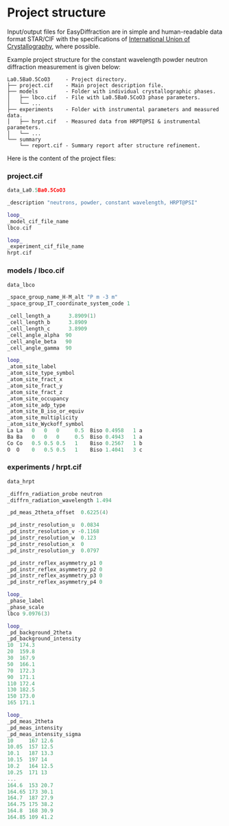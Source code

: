 # Project structure

Input/output files for EasyDiffraction are in simple and human-readable data format STAR/CIF with the specifications of [International Union of Crystallography](https://www.iucr.org), where possible.

Example project structure for the constant wavelength powder neutron diffraction measurement is given below:

```
La0.5Ba0.5CoO3     - Project directory.
├── project.cif    - Main project description file.
├── models         - Folder with individual crystallographic phases.
│   ├── lbco.cif   - File with La0.5Ba0.5CoO3 phase parameters.
│   └── ...
├── experiments    - Folder with instrumental parameters and measured data.
│   ├── hrpt.cif   - Measured data from HRPT@PSI & instrumental parameters.
│   └── ...
└── summary
    └── report.cif - Summary report after structure refinement.
```

Here is the content of the project files:

### project.cif

```c++
data_La0.5Ba0.5CoO3

_description "neutrons, powder, constant wavelength, HRPT@PSI"

loop_
_model_cif_file_name
lbco.cif

loop_
_experiment_cif_file_name
hrpt.cif
```

### models / lbco.cif

```c++
data_lbco

_space_group_name_H-M_alt "P m -3 m"
_space_group_IT_coordinate_system_code 1

_cell_length_a      3.8909(1)
_cell_length_b      3.8909
_cell_length_c      3.8909
_cell_angle_alpha  90
_cell_angle_beta   90
_cell_angle_gamma  90

loop_
_atom_site_label
_atom_site_type_symbol
_atom_site_fract_x
_atom_site_fract_y
_atom_site_fract_z
_atom_site_occupancy
_atom_site_adp_type
_atom_site_B_iso_or_equiv
_atom_site_multiplicity
_atom_site_Wyckoff_symbol
La La   0   0   0     0.5  Biso 0.4958   1 a
Ba Ba   0   0   0     0.5  Biso 0.4943   1 a
Co Co   0.5 0.5 0.5   1    Biso 0.2567   1 b
O  O    0   0.5 0.5   1    Biso 1.4041   3 c
```

### experiments / hrpt.cif

```c++
data_hrpt

_diffrn_radiation_probe neutron
_diffrn_radiation_wavelength 1.494

_pd_meas_2theta_offset  0.6225(4)

_pd_instr_resolution_u  0.0834
_pd_instr_resolution_v -0.1168
_pd_instr_resolution_w  0.123
_pd_instr_resolution_x  0
_pd_instr_resolution_y  0.0797

_pd_instr_reflex_asymmetry_p1 0
_pd_instr_reflex_asymmetry_p2 0
_pd_instr_reflex_asymmetry_p3 0
_pd_instr_reflex_asymmetry_p4 0

loop_
_phase_label
_phase_scale
lbco 9.0976(3)

loop_
_pd_background_2theta
_pd_background_intensity
10  174.3
20  159.8
30  167.9
50  166.1
70  172.3
90  171.1
110 172.4
130 182.5
150 173.0
165 171.1

loop_
_pd_meas_2theta
_pd_meas_intensity
_pd_meas_intensity_sigma
10     167 12.6
10.05  157 12.5
10.1   187 13.3
10.15  197 14
10.2   164 12.5
10.25  171 13
...
164.6  153 20.7
164.65 173 30.1
164.7  187 27.9
164.75 175 38.2
164.8  168 30.9
164.85 109 41.2
```
